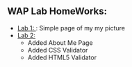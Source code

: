 ## WAP Lab HomeWorks:

 - [Lab 1: ](https://kidusmt.github.io/WAP) : Simple page of my my picture
 - [Lab 2: ](https://kidusmt.github.io/WAP/Lab2/about_me.html) 
    - Added About Me Page
    - Added CSS Validator
    - Added HTML5 Validator

